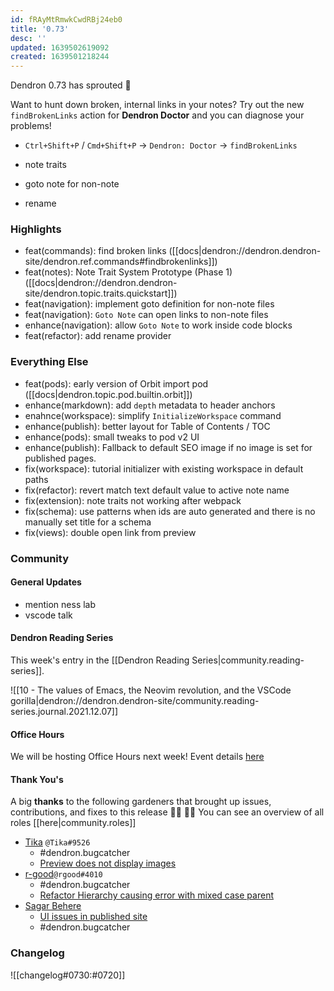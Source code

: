 ```yaml
---
id: fRAyMtRmwkCwdRBj24eb0
title: '0.73'
desc: ''
updated: 1639502619092
created: 1639501218244
---
```


Dendron 0.73 has sprouted  🌱

Want to hunt down broken, internal links in your notes? Try out the new `findBrokenLinks` action for **Dendron Doctor** and you can diagnose your problems!

- `Ctrl+Shift+P` / `Cmd+Shift+P` -> `Dendron: Doctor` -> `findBrokenLinks`

- note traits
- goto note for non-note
- rename

### Highlights

- feat(commands): find broken links ([[docs|dendron://dendron.dendron-site/dendron.ref.commands#findbrokenlinks]])
- feat(notes): Note Trait System Prototype (Phase 1) ([[docs|dendron://dendron.dendron-site/dendron.topic.traits.quickstart]])
- feat(navigation): implement goto definition for non-note files
- feat(navigation): `Goto Note` can open links to non-note files
- enhance(navigation): allow `Goto Note` to work inside code blocks
- feat(refactor): add rename provider

### Everything Else

- feat(pods): early version of Orbit import pod ([[docs|dendron.topic.pod.builtin.orbit]])
- enhance(markdown): add `depth` metadata to header anchors
- enahnce(workspace): simplify `InitializeWorkspace` command
- enhance(publish): better layout for Table of Contents / TOC
- enhance(pods): small tweaks to pod v2 UI
- enhance(publish): Fallback to default SEO image if no image is set for published pages.
- fix(workspace): tutorial initializer with existing workspace in default paths
- fix(refactor): revert match text default value to active note name
- fix(extension): note traits not working after webpack
- fix(schema): use patterns when ids are auto generated and there is no manually set title for a schema
- fix(views): double open link from preview

### Community

#### General Updates

- mention ness lab
- vscode talk

#### Dendron Reading Series

This week's entry in the [[Dendron Reading Series|community.reading-series]]. 

![[10 - The values of Emacs, the Neovim revolution, and the VSCode gorilla|dendron://dendron.dendron-site/community.reading-series.journal.2021.12.07]]

#### Office Hours

We will be hosting Office Hours next week! Event details [here](https://lu.ma/s6r2cq39)

#### Thank You's

A big **thanks** to the following gardeners that brought up issues, contributions, and fixes to this release :man_farmer: :woman_farmer: 
You can see an overview of all roles [[here|community.roles]]

- [Tika](https://github.com/SR--) `@Tika#9526`
  - #dendron.bugcatcher
  - [Preview does not display images](https://github.com/dendronhq/dendron/issues/1856)
- [r-good](https://github.com/r-good)`@rgood#4010`
  - #dendron.bugcatcher
  - [Refactor Hierarchy causing error with mixed case parent](https://github.com/dendronhq/dendron/issues/1870)
- [Sagar Behere](https://github.com/sagarbehere)
  - [UI issues in published site](https://github.com/dendronhq/dendron/issues/1871)
  - #dendron.bugcatcher

### Changelog
![[changelog#0730:#0720]]
